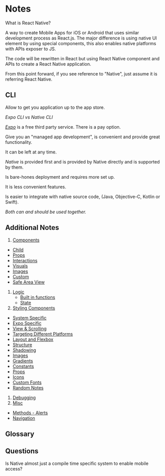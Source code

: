 # Notes

What is React Native? 

A way to create Mobile Apps for iOS or Android that uses similar development process as React.js. The major difference is using native UI element by using special components, this also enables native platforms with APIs exposer to JS.

The code will be rewritten in React but using React Native component and APIs to create a React Native application.

From this point forward, if you see reference to "Native", just assume it is referring React Native.

## CLI

Allow to get you application up to the app store.

_Expo CLI vs Native CLI_

[*Expo*](https://docs.expo.dev/) is a free third party service. There is a pay option. 

Give you an "managed app development", is convenient and provide great functionality. 

It can be left at any time.

*Native* is provided first and is provided by Native directly and is supported by them.

Is bare-hones deployment and requires more set up.

It is less convenient features.

Is easier to integrate with native source code, (Java, Objective-C, Kotlin or Swift).

*Both can and should be used together.*

## Additional Notes

1. [Components](./Components.md)

- [Child](./Components.md/#child-components)
- [Props](./Components.md/#props)
- [Interactions](./Components.md/#interactions)
- [Visuals](./Components.md/#visuals)
- [Images](./Components.md/#images)
- [Custom](./Components.md/#custom)
- [Safe Area View](./Components.md/#safe-area-view)

1. [Logic](./Logic.md)
    - [Built in functions](./Logic.md/#built-in-functions)
    - [State](./Logic.md/#state)
1. [Styling Components](./Styling.md)

- [System Specific](./Styling.md/#system-specific)
- [Expo Specific](./Styling.md/#expo-specific)
- [View & Scrolling](./Styling.md/#views--scrolling)
- [Targeting Different Platforms](./Styling.md/#targeting-different-platforms)
- [Layout and Flexbox](./Styling.md/#layouts-and-flexbox)
- [Structure](./Styling.md/#structure)
- [Shadowing](./Styling.md/#shadowing)
- [Images](./Styling.md/#images)
- [Gradients](./Styling.md/#gradients)
- [Constants](./Styling.md/#constants)
- [Props](./Styling.md/#props)
- [Icons](./Styling.md/#icons)
- [Custom Fonts](./Styling.md/#custom-fonts)
- [Random Notes](./Styling.md/#misc)

1. [Debugging](./Debugging.md)
1. [Misc](./Misc.md)
- [Methods - Alerts](./Misc/#methods)
- [Navigation](./Misc.md/#navigation)

## Glossary

## Questions

Is Native almost just a compile time specific system to enable mobile access?